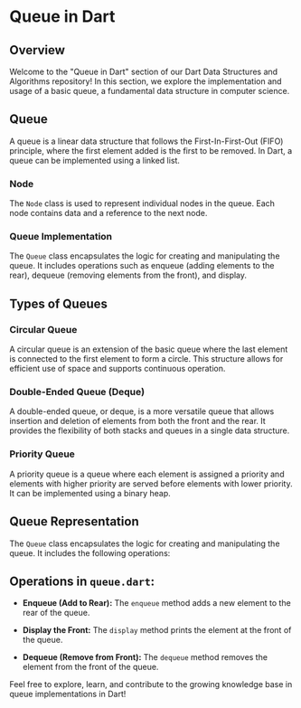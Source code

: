 # Queue in Dart

## Overview

Welcome to the "Queue in Dart" section of our Dart Data Structures and Algorithms repository! In this section, we explore the implementation and usage of a basic queue, a fundamental data structure in computer science.

## Queue

A queue is a linear data structure that follows the First-In-First-Out (FIFO) principle, where the first element added is the first to be removed. In Dart, a queue can be implemented using a linked list.

### Node

The `Node` class is used to represent individual nodes in the queue. Each node contains data and a reference to the next node.

### Queue Implementation

The `Queue` class encapsulates the logic for creating and manipulating the queue. It includes operations such as enqueue (adding elements to the rear), dequeue (removing elements from the front), and display.

## Types of Queues

### Circular Queue

A circular queue is an extension of the basic queue where the last element is connected to the first element to form a circle. This structure allows for efficient use of space and supports continuous operation.

### Double-Ended Queue (Deque)

A double-ended queue, or deque, is a more versatile queue that allows insertion and deletion of elements from both the front and the rear. It provides the flexibility of both stacks and queues in a single data structure.

### Priority Queue

A priority queue is a queue where each element is assigned a priority and elements with higher priority are served before elements with lower priority. It can be implemented using a binary heap.

## Queue Representation

The `Queue` class encapsulates the logic for creating and manipulating the queue. It includes the following operations:

## Operations in `queue.dart`:

- **Enqueue (Add to Rear):** The `enqueue` method adds a new element to the rear of the queue.

- **Display the Front:** The `display` method prints the element at the front of the queue.

- **Dequeue (Remove from Front):** The `dequeue` method removes the element from the front of the queue.

Feel free to explore, learn, and contribute to the growing knowledge base in queue implementations in Dart!